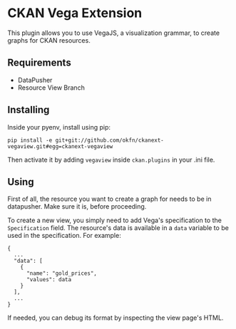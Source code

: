 CKAN Vega Extension
===================

This plugin allows you to use VegaJS, a visualization grammar, to create graphs
for CKAN resources.

Requirements
------------

* DataPusher
* Resource View Branch

Installing
----------

Inside your pyenv, install using pip:

```
pip install -e git+git://github.com/okfn/ckanext-vegaview.git#egg=ckanext-vegaview
```

Then activate it by adding ```vegaview``` inside ```ckan.plugins``` in your .ini file.

Using
-----

First of all, the resource you want to create a graph for needs to be in
datapusher. Make sure it is, before proceeding.

To create a new view, you simply need to add Vega's specification to the
```Specification``` field. The resource's data is available in a ```data```
variable to be used in the specification. For example:

```
{
  ...
  "data": [
    {
      "name": "gold_prices",
      "values": data
    }
  ],
  ...
}
```

If needed, you can debug its format by inspecting the view page's HTML.
